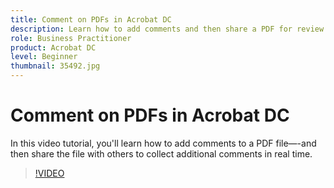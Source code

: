 ```yaml
---
title: Comment on PDFs in Acrobat DC
description: Learn how to add comments and then share a PDF for review with others
role: Business Practitioner
product: Acrobat DC
level: Beginner
thumbnail: 35492.jpg
---
```


# Comment on PDFs in Acrobat DC

In this video tutorial, you'll learn how to add comments to a PDF file—-and then share the file with others to collect additional comments in real time.

>[!VIDEO](https://video.tv.adobe.com/v/35492?hidetitle=true)
